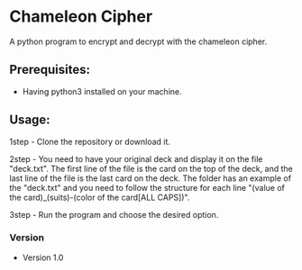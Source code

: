 Chameleon Cipher
====
A python program to encrypt and decrypt with the chameleon cipher.

## Prerequisites:
* Having python3 installed on your machine.

## Usage:
1step - Clone the repository or download it.

2step - You need to have your original deck and display it on the file "deck.txt". The first line of the file is the card on the top of the deck, and the last line of the file is the last card on the deck. The folder has an example of the "deck.txt" and you need to follow the structure for each line "(value of the card)_(suits)-(color of the card[ALL CAPS])".

3step - Run the program and choose the desired option.

### Version
* Version 1.0


